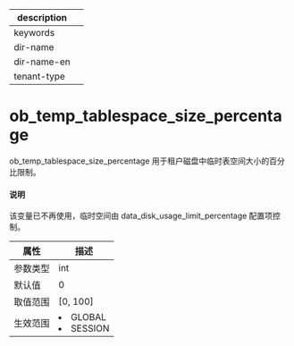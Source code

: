 |description||
|---|---|
|keywords||
|dir-name||
|dir-name-en||
|tenant-type||

# ob_temp_tablespace_size_percentage

ob_temp_tablespace_size_percentage 用于租户磁盘中临时表空间大小的百分比限制。

  <main id="notice" type='explain'>
    <h4>说明</h4>
    <p>该变量已不再使用，临时空间由 data_disk_usage_limit_percentage 配置项控制。</p>
  </main>

| **属性** |                                                   **描述**                                                   |
|--------|------------------------------------------------------------------------------------------------------------|
| 参数类型   | int                     |
| 默认值    | 0                       |
| 取值范围   | \[0, 100\]              |
| 生效范围   | <li> GLOBAL   <li> SESSION    |
